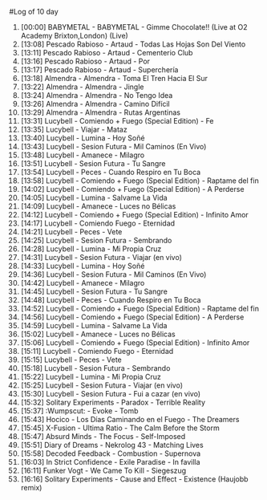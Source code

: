 #Log of 10 day

1. [00:00] BABYMETAL - BABYMETAL - Gimme Chocolate!! (Live at O2 Academy Brixton,London) (Live)
1. [13:08] Pescado Rabioso - Artaud - Todas Las Hojas Son Del Viento
1. [13:11] Pescado Rabioso - Artaud - Cementerio Club
1. [13:16] Pescado Rabioso - Artaud - Por
1. [13:17] Pescado Rabioso - Artaud - Superchería
1. [13:18] Almendra - Almendra - Toma El Tren Hacia El Sur
1. [13:22] Almendra - Almendra - Jingle
1. [13:24] Almendra - Almendra - No Tengo Idea
1. [13:26] Almendra - Almendra - Camino Difícil
1. [13:29] Almendra - Almendra - Rutas Argentinas
1. [13:31] Lucybell - Comiendo + Fuego (Special Edition) - Fe
1. [13:35] Lucybell - Viajar - Mataz
1. [13:40] Lucybell - Lumina - Hoy Soñé
1. [13:43] Lucybell - Sesion Futura - Mil Caminos (En Vivo)
1. [13:48] Lucybell - Amanece - Milagro
1. [13:51] Lucybell - Sesion Futura - Tu Sangre
1. [13:54] Lucybell - Peces - Cuando Respiro en Tu Boca
1. [13:58] Lucybell - Comiendo + Fuego (Special Edition) - Raptame del fin
1. [14:02] Lucybell - Comiendo + Fuego (Special Edition) - A Perderse
1. [14:05] Lucybell - Lumina - Salvame La Vida
1. [14:09] Lucybell - Amanece - Luces no Bélicas
1. [14:12] Lucybell - Comiendo + Fuego (Special Edition) - Infinito Amor
1. [14:17] Lucybell - Comiendo Fuego - Eternidad
1. [14:21] Lucybell - Peces - Vete
1. [14:25] Lucybell - Sesion Futura - Sembrando
1. [14:28] Lucybell - Lumina - Mi Propia Cruz
1. [14:31] Lucybell - Sesion Futura - Viajar (en vivo)
1. [14:33] Lucybell - Lumina - Hoy Soñé
1. [14:36] Lucybell - Sesion Futura - Mil Caminos (En Vivo)
1. [14:42] Lucybell - Amanece - Milagro
1. [14:45] Lucybell - Sesion Futura - Tu Sangre
1. [14:48] Lucybell - Peces - Cuando Respiro en Tu Boca
1. [14:52] Lucybell - Comiendo + Fuego (Special Edition) - Raptame del fin
1. [14:56] Lucybell - Comiendo + Fuego (Special Edition) - A Perderse
1. [14:59] Lucybell - Lumina - Salvame La Vida
1. [15:02] Lucybell - Amanece - Luces no Bélicas
1. [15:06] Lucybell - Comiendo + Fuego (Special Edition) - Infinito Amor
1. [15:11] Lucybell - Comiendo Fuego - Eternidad
1. [15:15] Lucybell - Peces - Vete
1. [15:18] Lucybell - Sesion Futura - Sembrando
1. [15:22] Lucybell - Lumina - Mi Propia Cruz
1. [15:25] Lucybell - Sesion Futura - Viajar (en vivo)
1. [15:30] Lucybell - Sesion Futura - Fui a cazar (en vivo)
1. [15:32] Solitary Experiments - Paradox - Terrible Reality
1. [15:37] :Wumpscut: - Evoke - Tomb
1. [15:43] Hocico - Los Días Caminando en el Fuego - The Dreamers
1. [15:45] X-Fusion - Ultima Ratio - The Calm Before the Storm
1. [15:47] Absurd Minds - The Focus - Self-Imposed
1. [15:51] Diary of Dreams - Nekrolog 43 - Matching Lives
1. [15:58] Decoded Feedback - Combustion - Supernova
1. [16:03] In Strict Confidence - Exile Paradise - In favilla
1. [16:11] Funker Vogt - We Came To Kill - Siegeszug
1. [16:16] Solitary Experiments - Cause and Effect - Existence (Haujobb remix)
